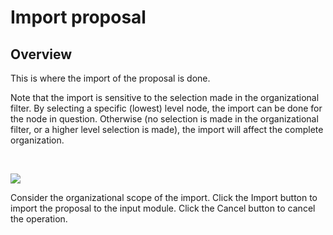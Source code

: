 # Import proposal
## Overview

This is where the import of the proposal is done. 

Note that the import is sensitive to the selection made in the organizational filter. By selecting a specific (lowest) level node, the import can be done for the node in question. Otherwise (no selection is made in the organizational filter, or a higher level selection is made), the import will affect the complete organization.

<br/>

![](https://profitbasedocs.blob.core.windows.net/plannerimages/driver-based-proposal-import.JPG)

Consider the organizational scope of the import. Click the Import button to import the proposal to the input module. Click the Cancel button to cancel the operation.
